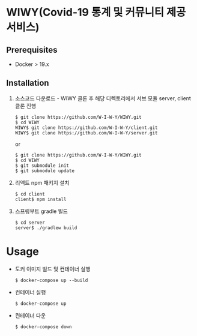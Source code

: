 <!-- # 프로젝트 WIWY -->

# WIWY(Covid-19 통계 및 커뮤니티 제공 서비스)

## Prerequisites
- Docker > 19.x

## Installation
1. 소스코드 다운로드 - WIWY 클론 후 해당 디렉토리에서 서브 모듈 server, client 클론 진행
    ```shell
    $ git clone https://github.com/W-I-W-Y/WIWY.git
    $ cd WIWY
    WIWY$ git clone https://github.com/W-I-W-Y/client.git
    WIWY$ git clone https://github.com/W-I-W-Y/server.git
    ```
    or
    ```shell
    $ git clone https://github.com/W-I-W-Y/WIWY.git
    $ cd WIWY
    $ git submodule init
    $ git submodule update
    ```
    
2. 리액트 npm 패키지 설치
    ```shell
    $ cd client
    client$ npm install
    ```
3. 스프링부트 gradle 빌드
    ```shell
    $ cd server
    server$ ./gradlew build
    ```
# Usage
- 도커 이미지 빌드 및 컨테이너 실행
    ```shell
    $ docker-compose up --build
    ```
- 컨테이너 실행
    ```shell
    $ docker-compose up
    ```
- 컨테이너 다운
    ```shell
    $ docker-compose down
    ```
